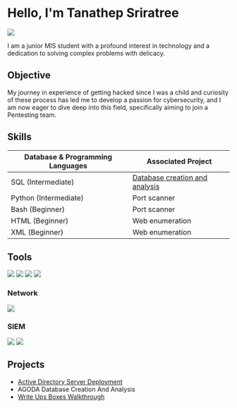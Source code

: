 # Hello, I'm Tanathep Sriratree
<a href="https://www.linkedin.com/in/tanathep-sriratree/"><img src="https://img.shields.io/badge/-LinkedIn-0072b1?&style=for-the-badge&logo=linkedin&logoColor=white" /></a>

I am a junior MIS student with a profound interest in technology and a dedication to solving complex problems with delicacy.

## Objective


My journey in experience of getting hacked since I was a child and curiosity of these process has led me to develop a passion for cybersecurity, and I am now eager to dive deep into this field, specifically aiming to join a Pentesting team.

## Skills


| Database & Programming Languages                                         | Associated Project         |
|-----------------------------------------------|----------------------------|
| SQL (Intermediate)          | <a href="https://google.com">Database creation and analysis</a>|
| Python (Intermediate) | Port scanner |
| Bash (Beginner)         | Port scanner |
| HTML (Beginner)      | Web enumeration |
| XML (Beginner)                  | Web enumeration |

## Tools
<div>
  <img src="https://img.shields.io/badge/-Nmap-ADD8E6?&style=for-the-badge&logo=Nmap&logoColor=white" />
  <img src="https://img.shields.io/badge/-Metasploit-1679A7?&style=for-the-badge&logo=Metasploit&logoColor=white" />
  <img src="https://img.shields.io/badge/-Burp%20Suite-FF7139?&style=for-the-badge&logo=Burp-Suite&logoColor=white" />
  <img src="https://img.shields.io/badge/-Nessus-808080?&style=for-the-badge&logo=Nessus&logoColor=white" />
  
</div>

### Network
<div>
    <img src="https://img.shields.io/badge/-Wireshark-1679A7?&style=for-the-badge&logo=Wireshark&logoColor=white" />
    <!--
    <img src="https://img.shields.io/badge/-Suricata-EF3B2D?&style=for-the-badge&logo=Suricata&logoColor=white" />
    <img src="https://img.shields.io/badge/-Zeek-777BB4?&style=for-the-badge&logo=Zeek&logoColor=white" />
    -->
</div>

### SIEM
<div>
    <img src="https://img.shields.io/badge/-Microsoft%20Azure-0078D4?&style=for-the-badge&logo=Microsoft-Azure&logoColor=white" />
    <!-- <img src="https://img.shields.io/badge/-Splunk-000000?&style=for-the-badge&logo=Splunk&logoColor=white" /> -->
    <img src="https://img.shields.io/badge/-Elastic-005571?&style=for-the-badge&logo=Elastic&logoColor=white" />
</div>

<!-- Determined Cert to aquire
## Certifications
<div>
  <img src="https://img.shields.io/badge/-Security%2B-FF0000?&style=for-the-badge&logo=CompTIA&logoColor=white" />
  <img src="https://img.shields.io/badge/-Network%2B-007ACC?&style=for-the-badge&logo=CompTIA&logoColor=white" />
  <img src="https://img.shields.io/badge/-A%2B-4D4D4D?&style=for-the-badge&logo=CompTIA&logoColor=white" />
</div>
-->

## Projects
- <a href='https://github.com/Zylink2/Active-Directory-Server-Deployment/tree/main'>Active Directory Server Deployment</a>
- AGODA Database Creation And Analysis
- <a href='https://github.com/Zylink2/Boxes-Walkthrough'>Write Ups Boxes Walkthrough</a>

